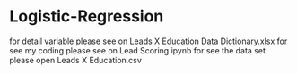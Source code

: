# Logistic-Regression
for detail variable please see on Leads X Education Data Dictionary.xlsx
for see my coding please see on Lead Scoring.ipynb
for see the data set please open Leads X Education.csv
